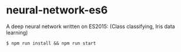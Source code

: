 # neural-network-es6
A deep neural network written on ES2015: (Class classifying, Iris data learning)

```
$ npm run install && npm run start
```
